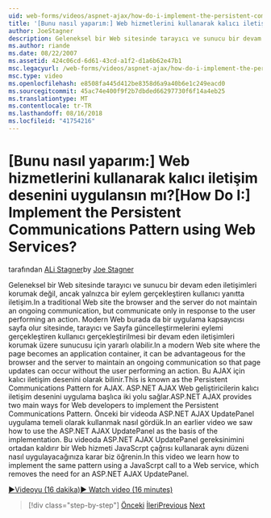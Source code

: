 ```yaml
---
uid: web-forms/videos/aspnet-ajax/how-do-i-implement-the-persistent-communications-pattern-using-web-services
title: '[Bunu nasıl yaparım:] Web hizmetlerini kullanarak kalıcı iletişim desenini uygulansın mı? | Microsoft Docs'
author: JoeStagner
description: Geleneksel bir Web sitesinde tarayıcı ve sunucu bir devam eden iletişimleri korumak değil, ancak yalnızca bir eylemi gerçekleştiren kullanıcı yanıtta iletişim...
ms.author: riande
ms.date: 08/22/2007
ms.assetid: 424c06cd-6d61-43cd-a1f2-d1a6b62e47b1
msc.legacyurl: /web-forms/videos/aspnet-ajax/how-do-i-implement-the-persistent-communications-pattern-using-web-services
msc.type: video
ms.openlocfilehash: e8508fa445d412be8358d6a9a40b6e1c249eacd0
ms.sourcegitcommit: 45ac74e400f9f2b7dbded66297730f6f14a4eb25
ms.translationtype: MT
ms.contentlocale: tr-TR
ms.lasthandoff: 08/16/2018
ms.locfileid: "41754216"
---
```

<a name="how-do-i-implement-the-persistent-communications-pattern-using-web-services"></a><span data-ttu-id="00505-104">[Bunu nasıl yaparım:] Web hizmetlerini kullanarak kalıcı iletişim desenini uygulansın mı?</span><span class="sxs-lookup"><span data-stu-id="00505-104">[How Do I:] Implement the Persistent Communications Pattern using Web Services?</span></span>
====================
<span data-ttu-id="00505-105">tarafından [ALi Stagner](https://github.com/JoeStagner)</span><span class="sxs-lookup"><span data-stu-id="00505-105">by [Joe Stagner](https://github.com/JoeStagner)</span></span>

<span data-ttu-id="00505-106">Geleneksel bir Web sitesinde tarayıcı ve sunucu bir devam eden iletişimleri korumak değil, ancak yalnızca bir eylem gerçekleştiren kullanıcı yanıtta iletişim.</span><span class="sxs-lookup"><span data-stu-id="00505-106">In a traditional Web site the browser and the server do not maintain an ongoing communication, but communicate only in response to the user performing an action.</span></span> <span data-ttu-id="00505-107">Modern Web burada da bir uygulama kapsayıcısı sayfa olur sitesinde, tarayıcı ve Sayfa güncelleştirmelerini eylemi gerçekleştiren kullanıcı gerçekleştirilmesi bir devam eden iletişimleri korumak üzere sunucusu için yararlı olabilir.</span><span class="sxs-lookup"><span data-stu-id="00505-107">In a modern Web site where the page becomes an application container, it can be advantageous for the browser and the server to maintain an ongoing communication so that page updates can occur without the user performing an action.</span></span> <span data-ttu-id="00505-108">Bu AJAX için kalıcı iletişim desenini olarak bilinir.</span><span class="sxs-lookup"><span data-stu-id="00505-108">This is known as the Persistent Communications Pattern for AJAX.</span></span> <span data-ttu-id="00505-109">ASP.NET AJAX Web geliştiricilerin kalıcı iletişim desenini uygulama başlıca iki yolu sağlar.</span><span class="sxs-lookup"><span data-stu-id="00505-109">ASP.NET AJAX provides two main ways for Web developers to implement the Persistent Communications Pattern.</span></span> <span data-ttu-id="00505-110">Önceki bir videoda ASP.NET AJAX UpdatePanel uygulama temeli olarak kullanmak nasıl gördük.</span><span class="sxs-lookup"><span data-stu-id="00505-110">In an earlier video we saw how to use the ASP.NET AJAX UpdatePanel as the basis of the implementation.</span></span> <span data-ttu-id="00505-111">Bu videoda ASP.NET AJAX UpdatePanel gereksinimini ortadan kaldırır bir Web hizmeti JavaScrpt çağrısı kullanarak aynı düzeni nasıl uygulayacağınıza karar biz öğrenin.</span><span class="sxs-lookup"><span data-stu-id="00505-111">In this video we learn how to implement the same pattern using a JavaScrpt call to a Web service, which removes the need for an ASP.NET AJAX UpdatePanel.</span></span>

[<span data-ttu-id="00505-112">&#9654;Videoyu (16 dakika)</span><span class="sxs-lookup"><span data-stu-id="00505-112">&#9654; Watch video (16 minutes)</span></span>](https://channel9.msdn.com/Blogs/ASP-NET-Site-Videos/how-do-i-implement-the-persistent-communications-pattern-using-web-services)

> [!div class="step-by-step"]
> <span data-ttu-id="00505-113">[Önceki](how-do-i-localize-an-aspnet-ajax-application.md)
> [İleri](how-do-i-trigger-an-updatepanel-refresh-from-a-dropdownlist-control.md)</span><span class="sxs-lookup"><span data-stu-id="00505-113">[Previous](how-do-i-localize-an-aspnet-ajax-application.md)
[Next](how-do-i-trigger-an-updatepanel-refresh-from-a-dropdownlist-control.md)</span></span>
